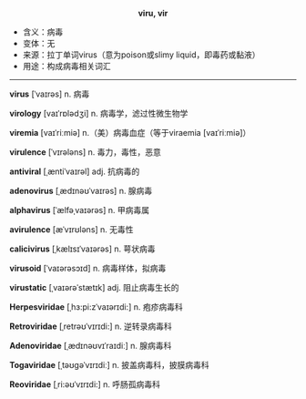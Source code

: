 
**<center>viru, vir</center>**

- <span class="definition">含义：病毒</span>
- <span class="definition">变体：无</span>
- <span class="definition">来源：拉丁单词virus（意为poison或slimy liquid，即毒药或黏液）</span>
- <span class="definition">用途：构成病毒相关词汇</span>

---

<span class="vocabulary">**virus**</span> [ˈvaɪrəs] n. 病毒 

<span class="vocabulary">**virology**</span> [vaɪˈrɒlədʒi] n. 病毒学，滤过性微生物学

<span class="vocabulary">**viremia**</span> [vaɪˈriːmiə] n.（美）病毒血症（等于viraemia [vaɪˈriːmiə]）

<span class="vocabulary">**virulence**</span> [ˈvɪrələns] n. 毒力，毒性，恶意 

<span class="vocabulary">**antiviral**</span> [ˌæntiˈvaɪrəl] adj. 抗病毒的

<span class="vocabulary">**adenovirus**</span> [ˌædɪnəʊˈvaɪrəs] n. 腺病毒

<span class="vocabulary">**alphavirus**</span> [ˈælfəˌvaɪərəs] n. 甲病毒属

<span class="vocabulary">**avirulence**</span> [æˈvɪrʊləns] n. 无毒性

<span class="vocabulary">**calicivirus**</span> [ˌkælɪsɪˈvaɪərəs] n. 萼状病毒

<span class="vocabulary">**virusoid**</span> [ˈvaɪərəsɔɪd] n. 病毒样体，拟病毒

<span class="vocabulary">**virustatic**</span> [ˌvaɪərəˈstætɪk] adj. 阻止病毒生长的

<span class="vocabulary">**Herpesviridae**</span> [ˌhɜ:pi:zˈvaɪərɪdi:] n. 疱疹病毒科

<span class="vocabulary">**Retroviridae**</span> [ˌretrəʊˈvɪrɪdi:] n. 逆转录病毒科

<span class="vocabulary">**Adenoviridae**</span> [ˌædɪnəʊvɪˈraɪdiː] n. 腺病毒科

<span class="vocabulary">**Togaviridae**</span> [ˌtəʊgəˈvɪrɪdiː] n. 披盖病毒科，披膜病毒科

<span class="vocabulary">**Reoviridae**</span> [ˌri:əʊˈvɪrɪdi:] n. 呼肠孤病毒科
